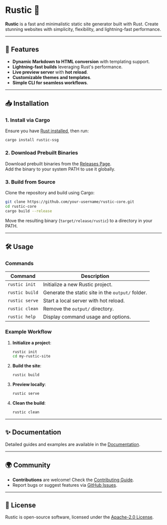 # Rustic 🌲  
**Rustic** is a fast and minimalistic static site generator built with Rust. Create stunning websites with simplicity, flexibility, and lightning-fast performance.

---

## 🚀 Features
- **Dynamic Markdown to HTML conversion** with templating support.  
- **Lightning-fast builds** leveraging Rust's performance.  
- **Live preview server** with **hot reload**.  
- **Customizable themes and templates**.  
- **Simple CLI for seamless workflows**.

---

## 📥 Installation

### **1. Install via Cargo**
Ensure you have [Rust installed](https://rustup.rs/), then run:
```bash
cargo install rustic-ssg
```

### **2. Download Prebuilt Binaries**
Download prebuilt binaries from the [Releases Page](https://github.com/BersisSe/rustic-core/releases).  
Add the binary to your system PATH to use it globally.

### **3. Build from Source**
Clone the repository and build using Cargo:
```bash
git clone https://github.com/your-username/rustic-core.git
cd rustic-core
cargo build --release
```
Move the resulting binary (`target/release/rustic`) to a directory in your PATH.

---

## 🛠️ Usage

### **Commands**
| Command         | Description                                   |
|------------------|-----------------------------------------------|
| `rustic init`   | Initialize a new Rustic project.             |
| `rustic build`  | Generate the static site in the `output/` folder. |
| `rustic serve`  | Start a local server with hot reload.         |
| `rustic clean`  | Remove the `output/` directory.               |
| `rustic help`   | Display command usage and options.            |

### **Example Workflow**
1. **Initialize a project**:
   ```bash
   rustic init
   cd my-rustic-site
   ```
2. **Build the site**:
   ```bash
   rustic build
   ```
3. **Preview locally**:
   ```bash
   rustic serve
   ```
4. **Clean the build**:
   ```bash
   rustic clean
   ```

---

## ✨ Documentation
Detailed guides and examples are available in the [Documentation](https://bersisse.github.io/rustic-core/).

---

## 🌍 Community
- **Contributions** are welcome! Check the [Contributing Guide](CONTRIBUTING.md).  
- Report bugs or suggest features via [GitHub Issues](https://github.com/BersisSe/rustic-core/issues).

---

## 📜 License
Rustic is open-source software, licensed under the [Apache-2.0 License](LICENSE).


